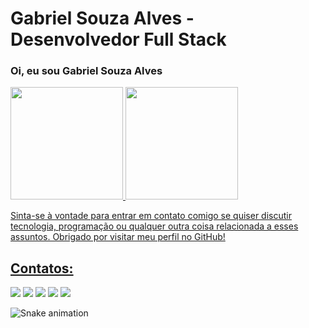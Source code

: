 

<h1>Gabriel Souza Alves - Desenvolvedor Full Stack</h1>
<h3>Oi, eu sou Gabriel Souza Alves</h3>

<div>
<a href="https://github.com/Osouzaa">
<img height="180em" src="https://github-readme-stats.vercel.app/api/top-langs/?username=Osouzaa&layout=compact&langs_count=7&theme=dracula"/>
<img height="180em" src="https://github-readme-stats.vercel.app/api?username=Osouzaa&show_icons=true&theme=dracula&include_all_commits=true&count_private=true"/>
</div>
  <p> Sinta-se à vontade para entrar em contato comigo se quiser discutir tecnologia, programação ou qualquer outra coisa relacionada a esses assuntos. Obrigado por visitar meu perfil no GitHub!</p>

## Contatos:

<div style = {margin: "100px"}>
<a href="https://www.youtube.com/seu-canal-youtube-aqui" target="_blank"><img src="https://img.shields.io/badge/YouTube-FF0000?style=for-the-badge&logo=youtube&logoColor=white" target="_blank"></a>
<a href="https://instagram.com/seu-usuário-instagram-aqui" target="_blank"><img src="https://img.shields.io/badge/-Instagram-%23E4405F?style=for-the-badge&logo=instagram&logoColor=white" target="_blank"></a>
<a href="https://www.twitch.tv/seu-usuário-aqui" target="_blank"><img src="https://img.shields.io/badge/Twitch-9146FF?style=for-the-badge&logo=twitch&logoColor=white" target="_blank"></a>
<a href = "mailto:contato@seu-usuário-aqui"><img src="https://img.shields.io/badge/Gmail-D14836?style=for-the-badge&logo=gmail&logoColor=white" target="_blank"></a>
<a href="https://www.linkedin.com/in/gabrielsouza-dev/" target="_blank"><img src="https://img.shields.io/badge/-LinkedIn-%230077B5?style=for-the-badge&logo=linkedin&logoColor=white" target="_blank"></a>   
</div>

  ![Snake animation](https://github.com/Osouzaa/Osouzaa/blob/output/github-contribution-grid-snake.svg)


